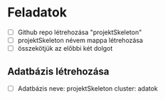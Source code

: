 # Feladatok

- [ ] Github repo létrehozása "projektSkeleton"
- [ ] projektSkeleton névem mappa létrehozása
- [ ] összekötjük az előbbi két dolgot

## Adatbázis létrehozása

- [ ] Adatbázis neve: projektSkeleton cluster: adatok